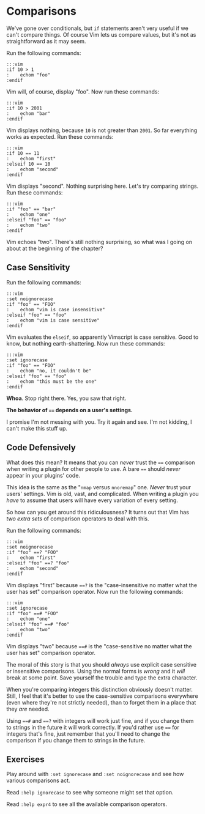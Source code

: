 Comparisons
===========

We've gone over conditionals, but `if` statements aren't very useful if we can't
compare things.  Of course Vim lets us compare values, but it's not as
straightforward as it may seem.

Run the following commands:

    :::vim
    :if 10 > 1
    :    echom "foo"
    :endif

Vim will, of course, display "foo".  Now run these commands:

    :::vim
    :if 10 > 2001
    :    echom "bar"
    :endif

Vim displays nothing, because `10` is not greater than `2001`.  So far
everything works as expected.  Run these commands:

    :::vim
    :if 10 == 11
    :    echom "first"
    :elseif 10 == 10
    :    echom "second"
    :endif

Vim displays "second".  Nothing surprising here.  Let's try comparing strings.
Run these commands:

    :::vim
    :if "foo" == "bar"
    :    echom "one"
    :elseif "foo" == "foo"
    :    echom "two"
    :endif

Vim echoes "two".  There's still nothing surprising, so what was I going on
about at the beginning of the chapter?

Case Sensitivity
----------------

Run the following commands:

    :::vim
    :set noignorecase
    :if "foo" == "FOO"
    :    echom "vim is case insensitive"
    :elseif "foo" == "foo"
    :    echom "vim is case sensitive"
    :endif

Vim evaluates the `elseif`, so apparently Vimscript is case sensitive.  Good to
know, but nothing earth-shattering.  Now run these commands:

    :::vim
    :set ignorecase
    :if "foo" == "FOO"
    :    echom "no, it couldn't be"
    :elseif "foo" == "foo"
    :    echom "this must be the one"
    :endif

**Whoa**.  Stop right there.  Yes, you saw that right.

**The behavior of `==` depends on a user's settings.**

I promise I'm not messing with you.  Try it again and see.  I'm not kidding,
I can't make this stuff up.

Code Defensively
----------------

What does this mean?  It means that you can *never* trust the `==` comparison
when writing a plugin for other people to use.  A bare `==` should *never*
appear in your plugins' code.

This idea is the same as the "`nmap` versus `nnoremap`" one.  *Never* trust your
users' settings.  Vim is old, vast, and complicated.  When writing a plugin you
*have* to assume that users will have every variation of every setting.

So how can you get around this ridiculousness?  It turns out that Vim has *two
extra sets* of comparison operators to deal with this.

Run the following commands:

    :::vim
    :set noignorecase
    :if "foo" ==? "FOO"
    :    echom "first"
    :elseif "foo" ==? "foo"
    :    echom "second"
    :endif

Vim displays "first" because `==?` is the "case-insensitive no matter what the
user has set" comparison operator.  Now run the following commands:

    :::vim
    :set ignorecase
    :if "foo" ==# "FOO"
    :    echom "one"
    :elseif "foo" ==# "foo"
    :    echom "two"
    :endif

Vim displays "two" because `==#` is the "case-sensitive no matter what the user
has set" comparison operator.

The moral of this story is that you should *always* use explicit case sensitive
or insensitive comparisons.  Using the normal forms is *wrong* and it *will*
break at some point.  Save yourself the trouble and type the extra character.

When you're comparing integers this distinction obviously doesn't matter.
Still, I feel that it's better to use the case-sensitive comparisons everywhere
(even where they're not strictly needed), than to forget them in a place that
they *are* needed.

Using `==#` and `==?` with integers will work just fine, and if you change them
to strings in the future it will work correctly.  If you'd rather use `==` for
integers that's fine, just remember that you'll need to change the comparison if
you change them to strings in the future.

Exercises
---------

Play around with `:set ignorecase` and `:set noignorecase` and see how various
comparisons act.

Read `:help ignorecase` to see why someone might set that option.

Read `:help expr4` to see all the available comparison operators.
